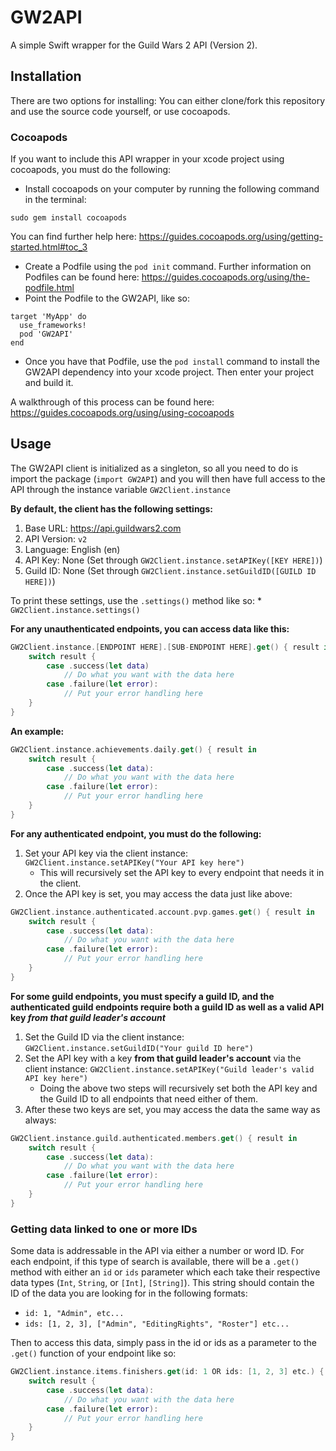 # GW2API

A simple Swift wrapper for the Guild Wars 2 API (Version 2).

## Installation

There are two options for installing: You can either clone/fork this repository and use the source code yourself, or use cocoapods. 

### Cocoapods

If you want to include this API wrapper in your xcode project using cocoapods, you must do the following:
* Install cocoapods on your computer by running the following command in the terminal:
```
sudo gem install cocoapods
```
You can find further help here: https://guides.cocoapods.org/using/getting-started.html#toc_3
* Create a Podfile using the `pod init` command. Further information on Podfiles can be found here: https://guides.cocoapods.org/using/the-podfile.html
* Point the Podfile to the GW2API, like so:
```
target 'MyApp' do
  use_frameworks!
  pod 'GW2API'
end
```
* Once you have that Podfile, use the `pod install` command to install the GW2API dependency into your xcode project. Then enter your project and build it.

A walkthrough of this process can be found here: https://guides.cocoapods.org/using/using-cocoapods


## Usage

The GW2API client is initialized as a singleton, so all you need to do is import the package (`import GW2API`) and you will then have full access to the API through the instance variable `GW2Client.instance`

**By default, the client has the following settings:**
1. Base URL: https://api.guildwars2.com
1. API Version: `v2`
1. Language: English (en)
1. API Key: None (Set through `GW2Client.instance.setAPIKey([KEY HERE])`)
1. Guild ID: None (Set through `GW2Client.instance.setGuildID([GUILD ID HERE])`)

To print these settings, use the `.settings()` method like so:
    * `GW2Client.instance.settings()`

**For any unauthenticated endpoints, you can access data like this:**
```swift
GW2Client.instance.[ENDPOINT HERE].[SUB-ENDPOINT HERE].get() { result in
    switch result {
        case .success(let data)
            // Do what you want with the data here
        case .failure(let error):
            // Put your error handling here
    }
}
```

**An example:**
```swift
GW2Client.instance.achievements.daily.get() { result in
    switch result {
        case .success(let data):
            // Do what you want with the data here
        case .failure(let error):
            // Put your error handling here
    }
}
```

**For any authenticated endpoint, you must do the following:**
1. Set your API key via the client instance: `GW2Client.instance.setAPIKey("Your API key here")`
    * This will recursively set the API key to every endpoint that needs it in the client.
1. Once the API key is set, you may access the data just like above:
```swift
GW2Client.instance.authenticated.account.pvp.games.get() { result in
    switch result {
        case .success(let data):
            // Do what you want with the data here
        case .failure(let error):
            // Put your error handling here
    }
}
```

**For some guild endpoints, you must specify a guild ID, and the authenticated guild endpoints require both a guild ID as well as a valid API key _from that guild leader's account_**
1. Set the Guild ID via the client instance: `GW2Client.instance.setGuildID("Your guild ID here")`
1. Set the API key with a key **from that guild leader's account** via the client instance: `GW2Client.instance.setAPIKey("Guild leader's valid API key here")`
    * Doing the above two steps will recursively set both the API key and the Guild ID to all endpoints that need either of them.
1. After these two keys are set,  you may access the data the same way as always:
```swift
GW2Client.instance.guild.authenticated.members.get() { result in
    switch result {
        case .success(let data):
            // Do what you want with the data here
        case .failure(let error):
            // Put your error handling here
    }
}
```

### Getting data linked to one or more IDs

Some data is addressable in the API via either a number or word ID. For each endpoint, if this type of search is available, there will be a `.get()` method with either an `id` or `ids` parameter which each take their respective data types (`Int`, `String`, or `[Int]`, `[String]`). This string should contain the ID of the data you are looking for in the following formats:

* `id: 1, "Admin", etc...`
* `ids: [1, 2, 3], ["Admin", "EditingRights", "Roster"] etc...`

Then to access this data, simply pass in the id or ids as a parameter to the `.get()` function of your endpoint like so:
```swift
GW2Client.instance.items.finishers.get(id: 1 OR ids: [1, 2, 3] etc.) { result in
    switch result {
        case .success(let data):
            // Do what you want with the data here
        case .failure(let error):
            // Put your error handling here
    }
}
```
